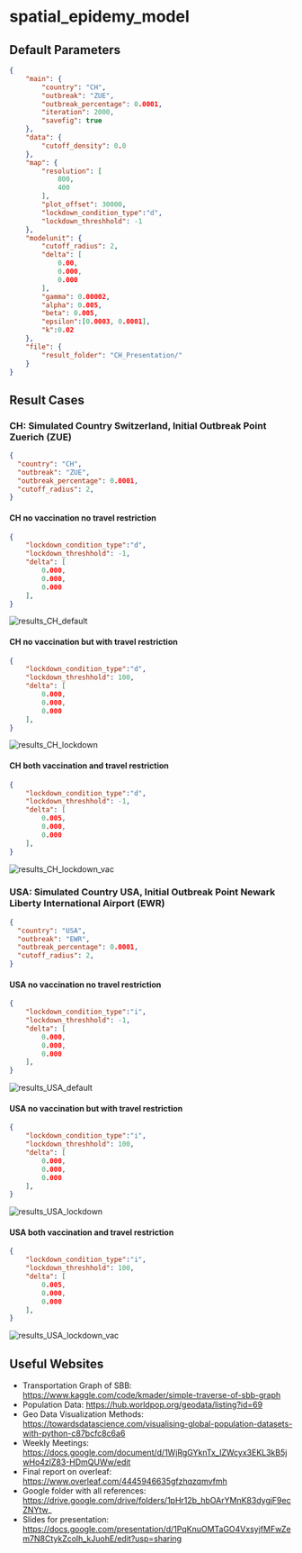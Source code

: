 # spatial_epidemy_model
## Default Parameters
```json
{
    "main": {
        "country": "CH",
        "outbreak": "ZUE",
        "outbreak_percentage": 0.0001,
        "iteration": 2000,
        "savefig": true
    },
    "data": {
        "cutoff_density": 0.0
    },
    "map": {
        "resolution": [
            800,
            400
        ],
        "plot_offset": 30000,
        "lockdown_condition_type":"d",
        "lockdown_threshhold": -1
    },
    "modelunit": {
        "cutoff_radius": 2,
        "delta": [
            0.00,
            0.000,
            0.000
        ],
        "gamma": 0.00002,
        "alpha": 0.005,
        "beta": 0.005,
        "epsilon":[0.0003, 0.0001],
        "k":0.02
    },
    "file": {
        "result_folder": "CH_Presentation/"
    }
}
```

## Result Cases
### CH: Simulated Country Switzerland, Initial Outbreak Point Zuerich (ZUE) 
```json
{
  "country": "CH",  
  "outbreak": "ZUE",
  "outbreak_percentage": 0.0001,
  "cutoff_radius": 2,
}
```
#### CH no vaccination no travel restriction
```json
{
    "lockdown_condition_type":"d",
    "lockdown_threshhold": -1,
    "delta": [
        0.000,
        0.000,
        0.000
    ],
}
```
![results_CH_default](https://user-images.githubusercontent.com/56004270/207874819-83198ead-50da-46bf-8b8d-0b3e0deb13a1.gif)


#### CH no vaccination but with travel restriction
```json
{
    "lockdown_condition_type":"d",
    "lockdown_threshhold": 100,
    "delta": [
        0.000,
        0.000,
        0.000
    ],
}
```
![results_CH_lockdown](https://user-images.githubusercontent.com/56004270/207874909-c7f199ba-025c-478b-b3c3-e6a1a7a4487c.gif)

#### CH both vaccination and travel restriction
```json
{
    "lockdown_condition_type":"d",
    "lockdown_threshhold": -1,
    "delta": [
        0.005,
        0.000,
        0.000
    ],
}
```
![results_CH_lockdown_vac](https://user-images.githubusercontent.com/56004270/207874971-1e2b5389-ca38-46df-a387-ce79fbc4400a.gif)

### USA: Simulated Country USA, Initial Outbreak Point Newark Liberty International Airport (EWR) 
```json
{
  "country": "USA",
  "outbreak": "EWR",
  "outbreak_percentage": 0.0001,
  "cutoff_radius": 2,
}
```

#### USA no vaccination no travel restriction
```json
{
    "lockdown_condition_type":"i",
    "lockdown_threshhold": -1,
    "delta": [
        0.000,
        0.000,
        0.000
    ],
}
```
![results_USA_default](https://user-images.githubusercontent.com/56004270/207875016-4e486c82-1e4f-477d-a519-4b979ac6b700.gif)

#### USA no vaccination but with travel restriction
```json
{
    "lockdown_condition_type":"i",
    "lockdown_threshhold": 100,
    "delta": [
        0.000,
        0.000,
        0.000
    ],
}
```
![results_USA_lockdown](https://user-images.githubusercontent.com/56004270/207875051-87b84813-b31d-4088-8664-94f0f1307a6f.gif)

#### USA both vaccination and travel restriction
```json
{
    "lockdown_condition_type":"i",
    "lockdown_threshhold": 100,
    "delta": [
        0.005,
        0.000,
        0.000
    ],
}
```
![results_USA_lockdown_vac](https://user-images.githubusercontent.com/56004270/207875119-099888dd-45c2-41fa-82d2-13126c0ec34e.gif)


## Useful Websites
* Transportation Graph of SBB: https://www.kaggle.com/code/kmader/simple-traverse-of-sbb-graph
* Population Data: https://hub.worldpop.org/geodata/listing?id=69
* Geo Data Visualization Methods: https://towardsdatascience.com/visualising-global-population-datasets-with-python-c87bcfc8c6a6
* Weekly Meetings: https://docs.google.com/document/d/1WjRgGYknTx_IZWcyx3EKL3kB5jwHo4zlZ83-HDmQUWw/edit
* Final report on overleaf: https://www.overleaf.com/4445946635gfzhqzqmvfmh
* Google folder with all references: https://drive.google.com/drive/folders/1pHr12b_hbOArYMnK83dygjF9ecZNYtw_
* Slides for presentation: https://docs.google.com/presentation/d/1PqKnuOMTaGO4VxsyjfMFwZem7N8CtykZcolh_kJuohE/edit?usp=sharing
